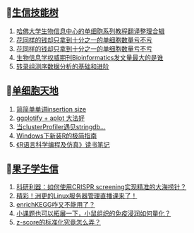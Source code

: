 ## 📝[生信技能树](https://github.com/ixxmu/mp_duty/issues?q=label%3A%E7%94%9F%E4%BF%A1%E6%8A%80%E8%83%BD%E6%A0%91+is%3Aclosed)
<!-- 1issueTable -->

1. [哈佛大学生物信息中心的单细胞系列教程翻译整理合辑](https://github.com/ixxmu/mp_duty/issues/3686) 
2. [花同样的钱却只拿到十分之一的单细胞数量亏不亏](https://github.com/ixxmu/mp_duty/issues/3676) 
3. [花同样的钱却只拿到十分之一的单细胞数量亏不亏](https://github.com/ixxmu/mp_duty/issues/3675) 
4. [生物信息学权威期刊Bioinformatics发文量最大的是谁](https://github.com/ixxmu/mp_duty/issues/3674) 
5. [转录组测序数据分析的基础和进阶](https://github.com/ixxmu/mp_duty/issues/3663) 
<!-- 1issueTable -->
## 📝[单细胞天地](https://github.com/ixxmu/mp_duty/issues?q=label%3A%E5%8D%95%E7%BB%86%E8%83%9E%E5%A4%A9%E5%9C%B0+is%3Aclosed)
<!-- 2issueTable -->

1. [简简单单讲insertion size](https://github.com/ixxmu/mp_duty/issues/3642) 
2. [ggplotify + aplot 大法好](https://github.com/ixxmu/mp_duty/issues/3564) 
3. [当clusterProfiler遇见stringdb...](https://github.com/ixxmu/mp_duty/issues/3492) 
4. [Windows下新装R的极简指南](https://github.com/ixxmu/mp_duty/issues/3253) 
5. [《R语言科学编程及仿真》读书笔记](https://github.com/ixxmu/mp_duty/issues/3141) 
<!-- 2issueTable -->

## 📝[果子学生信](https://github.com/ixxmu/mp_duty/issues?q=label%3A%E6%9E%9C%E5%AD%90%E5%AD%A6%E7%94%9F%E4%BF%A1+is%3Aclosed)
<!-- 3issueTable -->

1. [科研利器：如何使用CRISPR screening实现精准的大海捞针？](https://github.com/ixxmu/mp_duty/issues/3684) 
2. [精彩！洲更的Linux服务器管理直播课来了！](https://github.com/ixxmu/mp_duty/issues/3659) 
3. [enrichKEGG咋又不能用了？](https://github.com/ixxmu/mp_duty/issues/3499) 
4. [小课题也可以拓展一下，小鼠组织的免疫浸润如何量化？](https://github.com/ixxmu/mp_duty/issues/3407) 
5. [z-score的标准化究竟怎么弄？](https://github.com/ixxmu/mp_duty/issues/3396) 
<!-- 3issueTable -->
